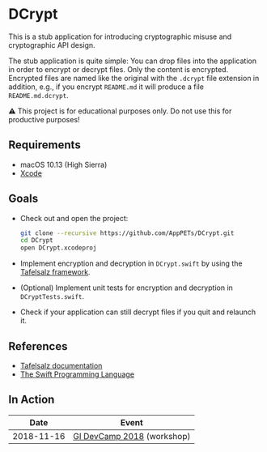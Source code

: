 # DCrypt

This is a stub application for introducing cryptographic misuse and cryptographic API design.

The stub application is quite simple: You can drop files into the application in order to encrypt or decrypt files. Only the content is encrypted. Encrypted files are named like the original with the `.dcrypt` file extension in addition, e.g., if you encrypt `README.md` it will produce a file `README.md.dcrypt`.

⚠️ This project is for educational purposes only. Do not use this for productive purposes!

## Requirements

- macOS 10.13 (High Sierra)
- [Xcode](https://developer.apple.com/xcode/)

## Goals

- Check out and open the project:

  ```sh
  git clone --recursive https://github.com/AppPETs/DCrypt.git
  cd DCrypt
  open DCrypt.xcodeproj
  ```

- Implement encryption and decryption in `DCrypt.swift` by using the [Tafelsalz framework](https://blochberger.github.io/Tafelsalz).

- (Optional) Implement unit tests for encryption and decryption in `DCryptTests.swift`.

- Check if your application can still decrypt files if you quit and relaunch it.

## References

- [Tafelsalz documentation](https://blochberger.github.io/Tafelsalz)
- [The Swift Programming Language](https://docs.swift.org/swift-book/)

## In Action

| Date       | Event                                                      |
| ---------- | ---------------------------------------------------------- |
| 2018-11-16 | [GI DevCamp 2018](https://hamburg.dev-camp.com) (workshop) |

